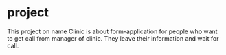 # project
This project on name Clinic is about form-application for people who want to get call from manager of clinic. They leave their information and wait for call.
